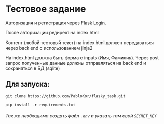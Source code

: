 # Тестовое задание

Авторизация и регистрация через Flask Login.

После авторизации редирект на index.html

Контент (любой тестовый текст) на index.html должен передаваться через back end с использованием jinja2

На index.html должна быть форма с inputs (Имя, Фамилия). Через post запрос полученные данные должны отправляться на back end и сохраняться в БД (sqlite)

## Для запуска: 
`git clone https://github.com/PabloKor/flasky_task.git`

`pip install -r requirements.txt`

###### Так же необходимо создать файл `.env` и указать там свой `SECRET_KEY`

